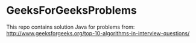 # GeeksForGeeksProblems

This repo contains solution Java for problems from: http://www.geeksforgeeks.org/top-10-algorithms-in-interview-questions/
